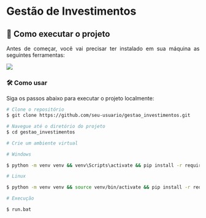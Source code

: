
# Gestão de Investimentos

## 🚀 Como executar o projeto

<p align="justify">Antes de começar, você vai precisar ter instalado em sua máquina as seguintes ferramentas:</p>

<a href="https://skillicons.dev">
  <img src="https://skillicons.dev/icons?i=git,vscode,docker" />
</a>


### 🛠️ Como usar

Siga os passos abaixo para executar o projeto localmente:


````bash
# Clone o repositório
$ git clone https://github.com/seu-usuario/gestao_investimentos.git

# Navegue até o diretório do projeto
$ cd gestao_investimentos

# Crie um ambiente virtual

# Windows

$ python -m venv venv && venv\Scripts\activate && pip install -r requirements.txt

# Linux

$ python -m venv venv && source venv/bin/activate && pip install -r requirements.txt

# Execução

$ run.bat
````